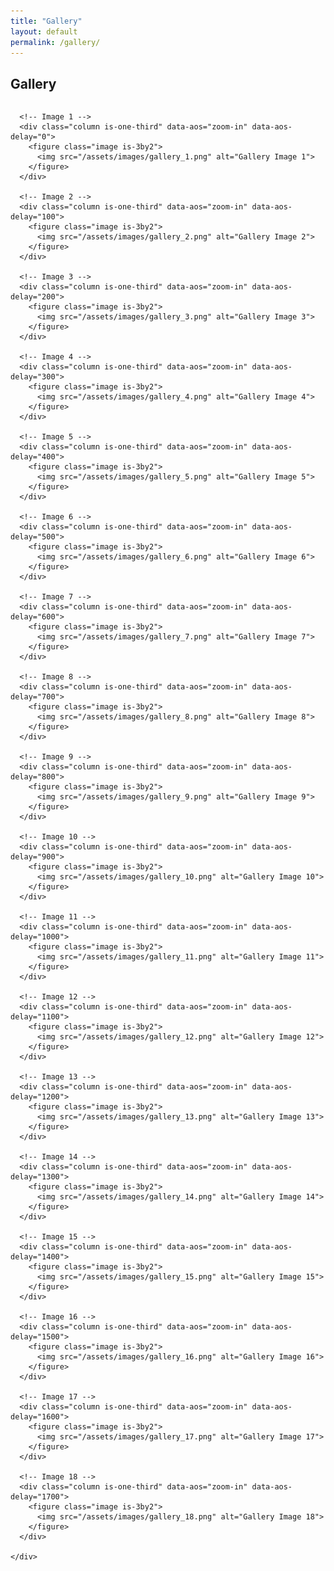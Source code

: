 ```yaml
---
title: "Gallery"
layout: default
permalink: /gallery/
---
```


<section class="section">
  <div class="container">
    <h1 class="title has-text-centered" data-aos="fade-up">Gallery</h1>
    <div class="columns is-multiline">
      
      <!-- Image 1 -->
      <div class="column is-one-third" data-aos="zoom-in" data-aos-delay="0">
        <figure class="image is-3by2">
          <img src="/assets/images/gallery_1.png" alt="Gallery Image 1">
        </figure>
      </div>

      <!-- Image 2 -->
      <div class="column is-one-third" data-aos="zoom-in" data-aos-delay="100">
        <figure class="image is-3by2">
          <img src="/assets/images/gallery_2.png" alt="Gallery Image 2">
        </figure>
      </div>

      <!-- Image 3 -->
      <div class="column is-one-third" data-aos="zoom-in" data-aos-delay="200">
        <figure class="image is-3by2">
          <img src="/assets/images/gallery_3.png" alt="Gallery Image 3">
        </figure>
      </div>

      <!-- Image 4 -->
      <div class="column is-one-third" data-aos="zoom-in" data-aos-delay="300">
        <figure class="image is-3by2">
          <img src="/assets/images/gallery_4.png" alt="Gallery Image 4">
        </figure>
      </div>

      <!-- Image 5 -->
      <div class="column is-one-third" data-aos="zoom-in" data-aos-delay="400">
        <figure class="image is-3by2">
          <img src="/assets/images/gallery_5.png" alt="Gallery Image 5">
        </figure>
      </div>

      <!-- Image 6 -->
      <div class="column is-one-third" data-aos="zoom-in" data-aos-delay="500">
        <figure class="image is-3by2">
          <img src="/assets/images/gallery_6.png" alt="Gallery Image 6">
        </figure>
      </div>

      <!-- Image 7 -->
      <div class="column is-one-third" data-aos="zoom-in" data-aos-delay="600">
        <figure class="image is-3by2">
          <img src="/assets/images/gallery_7.png" alt="Gallery Image 7">
        </figure>
      </div>

      <!-- Image 8 -->
      <div class="column is-one-third" data-aos="zoom-in" data-aos-delay="700">
        <figure class="image is-3by2">
          <img src="/assets/images/gallery_8.png" alt="Gallery Image 8">
        </figure>
      </div>

      <!-- Image 9 -->
      <div class="column is-one-third" data-aos="zoom-in" data-aos-delay="800">
        <figure class="image is-3by2">
          <img src="/assets/images/gallery_9.png" alt="Gallery Image 9">
        </figure>
      </div>

      <!-- Image 10 -->
      <div class="column is-one-third" data-aos="zoom-in" data-aos-delay="900">
        <figure class="image is-3by2">
          <img src="/assets/images/gallery_10.png" alt="Gallery Image 10">
        </figure>
      </div>

      <!-- Image 11 -->
      <div class="column is-one-third" data-aos="zoom-in" data-aos-delay="1000">
        <figure class="image is-3by2">
          <img src="/assets/images/gallery_11.png" alt="Gallery Image 11">
        </figure>
      </div>

      <!-- Image 12 -->
      <div class="column is-one-third" data-aos="zoom-in" data-aos-delay="1100">
        <figure class="image is-3by2">
          <img src="/assets/images/gallery_12.png" alt="Gallery Image 12">
        </figure>
      </div>

      <!-- Image 13 -->
      <div class="column is-one-third" data-aos="zoom-in" data-aos-delay="1200">
        <figure class="image is-3by2">
          <img src="/assets/images/gallery_13.png" alt="Gallery Image 13">
        </figure>
      </div>

      <!-- Image 14 -->
      <div class="column is-one-third" data-aos="zoom-in" data-aos-delay="1300">
        <figure class="image is-3by2">
          <img src="/assets/images/gallery_14.png" alt="Gallery Image 14">
        </figure>
      </div>

      <!-- Image 15 -->
      <div class="column is-one-third" data-aos="zoom-in" data-aos-delay="1400">
        <figure class="image is-3by2">
          <img src="/assets/images/gallery_15.png" alt="Gallery Image 15">
        </figure>
      </div>

      <!-- Image 16 -->
      <div class="column is-one-third" data-aos="zoom-in" data-aos-delay="1500">
        <figure class="image is-3by2">
          <img src="/assets/images/gallery_16.png" alt="Gallery Image 16">
        </figure>
      </div>

      <!-- Image 17 -->
      <div class="column is-one-third" data-aos="zoom-in" data-aos-delay="1600">
        <figure class="image is-3by2">
          <img src="/assets/images/gallery_17.png" alt="Gallery Image 17">
        </figure>
      </div>

      <!-- Image 18 -->
      <div class="column is-one-third" data-aos="zoom-in" data-aos-delay="1700">
        <figure class="image is-3by2">
          <img src="/assets/images/gallery_18.png" alt="Gallery Image 18">
        </figure>
      </div>

    </div>
  </div>
</section>
